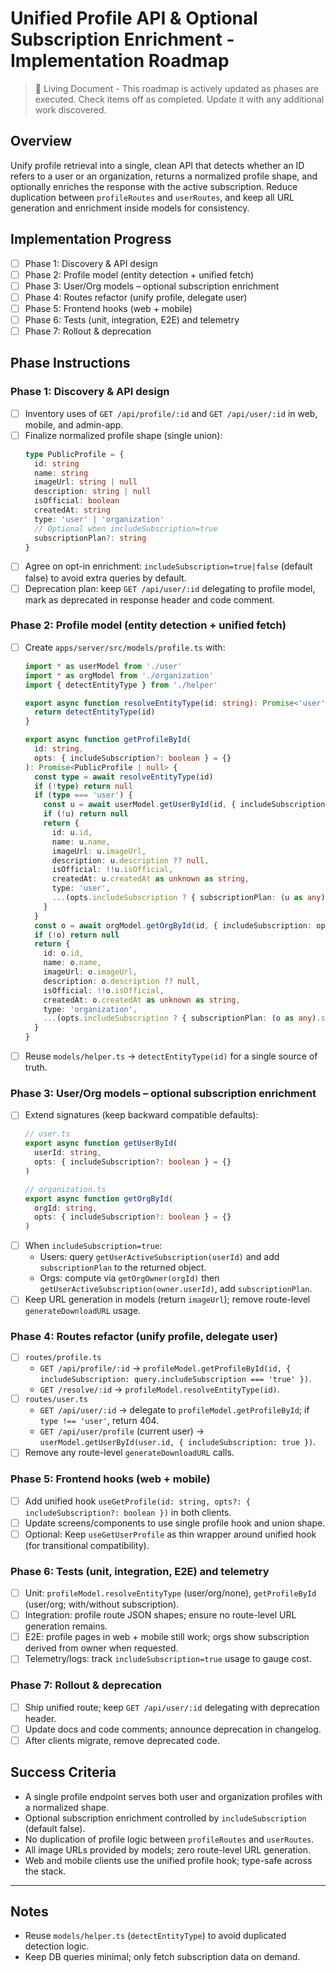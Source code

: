 # Unified Profile API & Optional Subscription Enrichment - Implementation Roadmap

> 📝 Living Document - This roadmap is actively updated as phases are executed. Check items off as completed. Update it with any additional work discovered.

## Overview
Unify profile retrieval into a single, clean API that detects whether an ID refers to a user or an organization, returns a normalized profile shape, and optionally enriches the response with the active subscription. Reduce duplication between `profileRoutes` and `userRoutes`, and keep all URL generation and enrichment inside models for consistency.

## Implementation Progress

- [ ] Phase 1: Discovery & API design
- [ ] Phase 2: Profile model (entity detection + unified fetch)
- [ ] Phase 3: User/Org models – optional subscription enrichment
- [ ] Phase 4: Routes refactor (unify profile, delegate user)
- [ ] Phase 5: Frontend hooks (web + mobile)
- [ ] Phase 6: Tests (unit, integration, E2E) and telemetry
- [ ] Phase 7: Rollout & deprecation

## Phase Instructions

### Phase 1: Discovery & API design
- [ ] Inventory uses of `GET /api/profile/:id` and `GET /api/user/:id` in web, mobile, and admin-app.
- [ ] Finalize normalized profile shape (single union):
  ```ts
  type PublicProfile = {
    id: string
    name: string
    imageUrl: string | null
    description: string | null
    isOfficial: boolean
    createdAt: string
    type: 'user' | 'organization'
    // Optional when includeSubscription=true
    subscriptionPlan?: string
  }
  ```
- [ ] Agree on opt-in enrichment: `includeSubscription=true|false` (default false) to avoid extra queries by default.
- [ ] Deprecation plan: keep `GET /api/user/:id` delegating to profile model, mark as deprecated in response header and code comment.

### Phase 2: Profile model (entity detection + unified fetch)
- [ ] Create `apps/server/src/models/profile.ts` with:
  ```ts
  import * as userModel from './user'
  import * as orgModel from './organization'
  import { detectEntityType } from './helper'

  export async function resolveEntityType(id: string): Promise<'user'|'organization'|null> {
    return detectEntityType(id)
  }

  export async function getProfileById(
    id: string,
    opts: { includeSubscription?: boolean } = {}
  ): Promise<PublicProfile | null> {
    const type = await resolveEntityType(id)
    if (!type) return null
    if (type === 'user') {
      const u = await userModel.getUserById(id, { includeSubscription: opts.includeSubscription })
      if (!u) return null
      return {
        id: u.id,
        name: u.name,
        imageUrl: u.imageUrl,
        description: u.description ?? null,
        isOfficial: !!u.isOfficial,
        createdAt: u.createdAt as unknown as string,
        type: 'user',
        ...(opts.includeSubscription ? { subscriptionPlan: (u as any).subscriptionPlan ?? 'free' } : {})
      }
    }
    const o = await orgModel.getOrgById(id, { includeSubscription: opts.includeSubscription })
    if (!o) return null
    return {
      id: o.id,
      name: o.name,
      imageUrl: o.imageUrl,
      description: o.description ?? null,
      isOfficial: !!o.isOfficial,
      createdAt: o.createdAt as unknown as string,
      type: 'organization',
      ...(opts.includeSubscription ? { subscriptionPlan: (o as any).subscriptionPlan ?? 'free' } : {})
    }
  }
  ```
- [ ] Reuse `models/helper.ts` → `detectEntityType(id)` for a single source of truth.

### Phase 3: User/Org models – optional subscription enrichment
- [ ] Extend signatures (keep backward compatible defaults):
  ```ts
  // user.ts
  export async function getUserById(
    userId: string,
    opts: { includeSubscription?: boolean } = {}
  )

  // organization.ts
  export async function getOrgById(
    orgId: string,
    opts: { includeSubscription?: boolean } = {}
  )
  ```
- [ ] When `includeSubscription=true`:
  - Users: query `getUserActiveSubscription(userId)` and add `subscriptionPlan` to the returned object.
  - Orgs: compute via `getOrgOwner(orgId)` then `getUserActiveSubscription(owner.userId)`, add `subscriptionPlan`.
- [ ] Keep URL generation in models (return `imageUrl`); remove route-level `generateDownloadURL` usage.

### Phase 4: Routes refactor (unify profile, delegate user)
- [ ] `routes/profile.ts`
  - `GET /api/profile/:id` → `profileModel.getProfileById(id, { includeSubscription: query.includeSubscription === 'true' })`.
  - `GET /resolve/:id` → `profileModel.resolveEntityType(id)`.
- [ ] `routes/user.ts`
  - `GET /api/user/:id` → delegate to `profileModel.getProfileById`; if `type !== 'user'`, return 404.
  - `GET /api/user/profile` (current user) → `userModel.getUserById(user.id, { includeSubscription: true })`.
- [ ] Remove any route-level `generateDownloadURL` calls.

### Phase 5: Frontend hooks (web + mobile)
- [ ] Add unified hook `useGetProfile(id: string, opts?: { includeSubscription?: boolean })` in both clients.
- [ ] Update screens/components to use single profile hook and union shape.
- [ ] Optional: Keep `useGetUserProfile` as thin wrapper around unified hook (for transitional compatibility).

### Phase 6: Tests (unit, integration, E2E) and telemetry
- [ ] Unit: `profileModel.resolveEntityType` (user/org/none), `getProfileById` (user/org; with/without subscription).
- [ ] Integration: profile route JSON shapes; ensure no route-level URL generation remains.
- [ ] E2E: profile pages in web + mobile still work; orgs show subscription derived from owner when requested.
- [ ] Telemetry/logs: track `includeSubscription=true` usage to gauge cost.

### Phase 7: Rollout & deprecation
- [ ] Ship unified route; keep `GET /api/user/:id` delegating with deprecation header.
- [ ] Update docs and code comments; announce deprecation in changelog.
- [ ] After clients migrate, remove deprecated code.

## Success Criteria
- A single profile endpoint serves both user and organization profiles with a normalized shape.
- Optional subscription enrichment controlled by `includeSubscription` (default false).
- No duplication of profile logic between `profileRoutes` and `userRoutes`.
- All image URLs provided by models; zero route-level URL generation.
- Web and mobile clients use the unified profile hook; type-safe across the stack.

---

## Notes
- Reuse `models/helper.ts` (`detectEntityType`) to avoid duplicated detection logic.
- Keep DB queries minimal; only fetch subscription data on demand.


